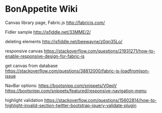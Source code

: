 # BonAppetite Wiki

Canvas library page, Fabric.js
http://fabricjs.com/

Fidler sample 
http://jsfiddle.net/33MME/2/

deleting elements
http://jsfiddle.net/beewayne/z0qn35Lo/

responsive canvas 
https://stackoverflow.com/questions/21931271/how-to-enable-responsive-design-for-fabric-js

get canvas from database 
https://stackoverflow.com/questions/38812000/fabric-js-loadfromjson-issue


NavBar options:
https://bootsnipp.com/snippets/V0epV
https://bootsnipp.com/snippets/featured/responsive-navigation-menu

highlight validation
https://stackoverflow.com/questions/15602814/how-to-highlight-invalid-section-twitter-bootstrap-jquery-validate-plugin


